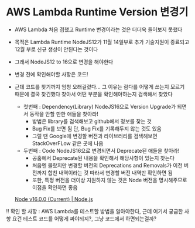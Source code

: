 # AWS Lambda Runtime Version 변경기

- AWS Lambda 처음 접했고 Runtime 변경이라는 것은 더더욱 들어보지 못했다
- 목적은 Lambda Runtime NodeJS12가 11월 14일부로 추가 기술지원이 종료되고 12월 부로 신규 생성이 안된다는 것이다
- 그래서 NodeJS12 to 16으로 변경을 해야한다
- 변경 전에 확인해야할 사항은 코드!
- 근데 코드를 찾기까지 엄청 오래걸렸다… 그 이유는 람다를 어떻게 쓰는지 모르기 때문에 결국 찾긴했다 찾아서 어떤 부분을 확인해야하는지 검색해서 찾았다
    - 첫번째 : Dependency(Library) NodeJS16으로 Version Upgrade가 되면서 동작을 안할 만한 애들을 찾아라!
        - 방법은 library를 검색해보고 github에서 정보를 찾는 것
        - Bug Fix를 보면 됨 단, Bug Fix를 기록해두지 않는 것도 있음
        - 그럴 땐 Google에 변경할 버전과 라이브러리를 검색해보면 StackOverFLow 같은 곳에 나옴
    - 두번째 : Code NodeJS16으로 변경되면서 Deprecate된 애들을 찾아라!
        - 공홈에서 Deprecate된 내용을 확인해서 해당사항이 있는지 찾는다
        - 처음엔 몰랐지만 변경할 버전의 Deprecations and Removals가 이전 버전까지 합친 내역이라는 것 따라서 변경할 버전 내역만 확인하면 됨
        - 또한, 특정 버전을 더이상 지원하지 않는 것은 Node 버전을 명시해주므로 이점을 확인하면 좋음

  [Node v16.0.0 (Current) | Node.js](https://nodejs.org/ko/blog/release/v16.0.0/)

!! 확인 할 사항 : AWS Lambda를 테스트할 방법을 알아야한다, 근데 여기서 궁금한 사항 요건 테스트 코드를 어떻게 짜야되지?, 그냥 코드에서 하면되는걸까?
